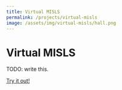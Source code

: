 ```yaml
---
title: Virtual MISLS
permalink: /projects/virtual-misls
image: /assets/img/virtual-misls/hall.png
---
```


# Virtual MISLS

TODO: write this.

[Try it out!](/projects/virtual-misls/player)
